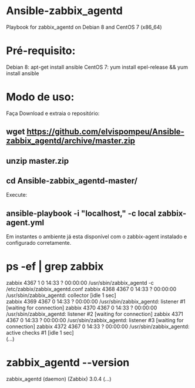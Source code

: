 # Ansible-zabbix_agentd

Playbook for zabbix_agentd on Debian 8 and CentOS 7 (x86_64)

# Pré-requisito:

Debian 8: apt-get install ansible
CentOS 7: yum install epel-release && yum install ansible

# Modo de uso:

Faça Download e extraia o repositório:
## wget https://github.com/elvispompeu/Ansible-zabbix_agentd/archive/master.zip
## unzip master.zip
## cd Ansible-zabbix_agentd-master/

Execute: 
## ansible-playbook -i "localhost," -c local zabbix-agent.yml

Em instantes o ambiente já esta disponível com o zabbix-agent instalado e configurado corretamente.

# ps -ef | grep zabbix
zabbix    4367     1  0 14:33 ?        00:00:00 /usr/sbin/zabbix_agentd -c /etc/zabbix/zabbix_agentd.conf
zabbix    4368  4367  0 14:33 ?        00:00:00 /usr/sbin/zabbix_agentd: collector [idle 1 sec]          
zabbix    4369  4367  0 14:33 ?        00:00:00 /usr/sbin/zabbix_agentd: listener #1 [waiting for connection]
zabbix    4370  4367  0 14:33 ?        00:00:00 /usr/sbin/zabbix_agentd: listener #2 [waiting for connection]
zabbix    4371  4367  0 14:33 ?        00:00:00 /usr/sbin/zabbix_agentd: listener #3 [waiting for connection]
zabbix    4372  4367  0 14:33 ?        00:00:00 /usr/sbin/zabbix_agentd: active checks #1 [idle 1 sec]   
(...)
# zabbix_agentd --version
zabbix_agentd (daemon) (Zabbix) 3.0.4
(...)
